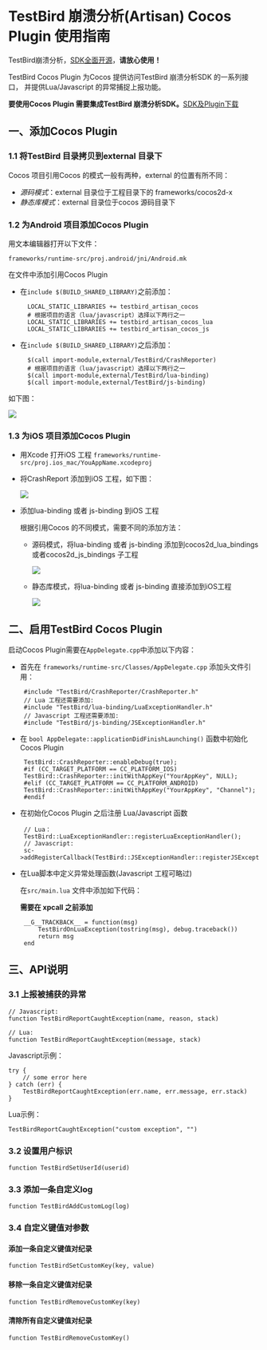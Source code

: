 # TestBird 崩溃分析(Artisan) Cocos Plugin 使用指南

TestBird崩溃分析，[SDK全面开源](https://github.com/TheTestBird)，**请放心使用！**

TestBird Cocos Plugin 为Cocos 提供访问TestBird 崩溃分析SDK 的一系列接口，
并提供Lua/Javascript 的异常捕捉上报功能。

**要使用Cocos Plugin 需要集成TestBird 崩溃分析SDK。**[SDK及Plugin下载](http://docs.testbird.com/guide/crashanalysis/sdk-download/)

## 一、添加Cocos Plugin

### 1.1 将TestBird 目录拷贝到external 目录下
Cocos 项目引用Cocos 的模式一般有两种，external 的位置有所不同：

* *源码模式*：external 目录位于工程目录下的 frameworks/cocos2d-x
* *静态库模式*：external 目录位于cocos 源码目录下

### 1.2 为Android 项目添加Cocos Plugin
用文本编辑器打开以下文件：

	frameworks/runtime-src/proj.android/jni/Android.mk

在文件中添加引用Cocos Plugin

* 在`include $(BUILD_SHARED_LIBRARY)`之前添加：

		LOCAL_STATIC_LIBRARIES += testbird_artisan_cocos
		# 根据项目的语言（lua/javascript）选择以下两行之一
		LOCAL_STATIC_LIBRARIES += testbird_artisan_cocos_lua
		LOCAL_STATIC_LIBRARIES += testbird_artisan_cocos_js

* 在`include $(BUILD_SHARED_LIBRARY)`之后添加：

		$(call import-module,external/TestBird/CrashReporter)
		# 根据项目的语言（lua/javascript）选择以下两行之一
		$(call import-module,external/TestBird/lua-binding)
		$(call import-module,external/TestBird/js-binding)

如下图：

![](images/edit-mk.png)

### 1.3 为iOS 项目添加Cocos Plugin
*  用Xcode 打开iOS 工程 `frameworks/runtime-src/proj.ios_mac/YouAppName.xcodeproj`
*  将CrashReport 添加到iOS 工程，如下图：

    ![](images/add-crashreporter.png)

*  添加lua-binding 或者 js-binding 到iOS 工程

    根据引用Cocos 的不同模式，需要不同的添加方法：

    -   源码模式，将lua-binding 或者 js-binding 添加到cocos2d_lua_bindings 或者cocos2d_js_bindings 子工程

        ![](images/add-lua-binding.png)

    -   静态库模式，将lua-binding 或者 js-binding 直接添加到iOS工程

        ![](images/add-lua-binding2.png)

## 二、启用TestBird Cocos Plugin
启动Cocos Plugin需要在`AppDelegate.cpp`中添加以下内容：

*  首先在 `frameworks/runtime-src/Classes/AppDelegate.cpp` 添加头文件引用：
		
		#include "TestBird/CrashReporter/CrashReporter.h"
    	// Lua 工程还需要添加:
        #include "TestBird/lua-binding/LuaExceptionHandler.h"    
    	// Javascript 工程还需要添加:    
    	#include "TestBird/js-binding/JSExceptionHandler.h"
    
*  在 `bool AppDelegate::applicationDidFinishLaunching()` 函数中初始化Cocos Plugin
    
    	TestBird::CrashReporter::enableDebug(true);
    	#if (CC_TARGET_PLATFORM == CC_PLATFORM_IOS)
    	TestBird::CrashReporter::initWithAppKey("YourAppKey", NULL);
    	#elif (CC_TARGET_PLATFORM == CC_PLATFORM_ANDROID)
    	TestBird::CrashReporter::initWithAppKey("YourAppKey", "Channel");
    	#endif
    
*  在初始化Cocos Plugin 之后注册 Lua/Javascript 函数

    	// Lua：
    	TestBird::LuaExceptionHandler::registerLuaExceptionHandler();
    	// Javascript:
    	sc->addRegisterCallback(TestBird::JSExceptionHandler::registerJSExceptionHandler);

*  在Lua脚本中定义异常处理函数(Javascript 工程可略过)

    在`src/main.lua` 文件中添加如下代码：

    **需要在 xpcall 之前添加**
    
    	__G__TRACKBACK__ = function(msg)
        	TestBirdOnLuaException(tostring(msg), debug.traceback())
        	return msg
    	end
    	
## 三、API说明

### 3.1 上报被捕获的异常    

    // Javascript:
    function TestBirdReportCaughtException(name, reason, stack)
    
    // Lua:
    function TestBirdReportCaughtException(message, stack)

Javascript示例：

    try {
        // some error here
    } catch (err) {
        TestBirdReportCaughtException(err.name, err.message, err.stack)
    }
    
Lua示例：
    
    TestBirdReportCaughtException("custom exception", "")

### 3.2 设置用户标识
  
    function TestBirdSetUserId(userid)

### 3.3 添加一条自定义log

    function TestBirdAddCustomLog(log)

### 3.4 自定义键值对参数
#### 添加一条自定义键值对纪录

    function TestBirdSetCustomKey(key, value)

#### 移除一条自定义键值对纪录   

    function TestBirdRemoveCustomKey(key)

#### 清除所有自定义键值对纪录

    function TestBirdRemoveCustomKey()
